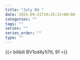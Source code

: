 ```yaml
---
title: "July 04 "
date: 2025-09-21T19:25:21+08:00
categories: ""
tags: ""
series: ""
series_order: ""
type: ""
---
```



{{< bilibili BV1od4y1i7tL 91 >}}

